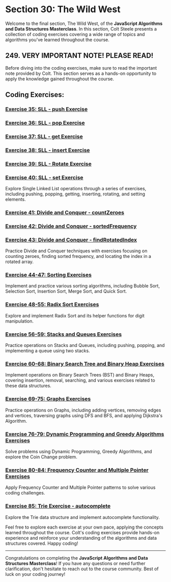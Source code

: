 # Section 30: The Wild West

Welcome to the final section, The Wild West, of the **JavaScript Algorithms and Data Structures Masterclass**. In this section, Colt Steele presents a collection of coding exercises covering a wide range of topics and algorithms you've learned throughout the course.

## 249. VERY IMPORTANT NOTE! PLEASE READ!

Before diving into the coding exercises, make sure to read the important note provided by Colt. This section serves as a hands-on opportunity to apply the knowledge gained throughout the course.

## Coding Exercises:

### [Exercise 35: SLL - push Exercise](/exercise35-sll-push)

### [Exercise 36: SLL - pop Exercise](/exercise36-sll-pop)

### [Exercise 37: SLL - get Exercise](/exercise37-sll-get)

### [Exercise 38: SLL - insert Exercise](/exercise38-sll-insert)

### [Exercise 39: SLL - Rotate Exercise](/exercise39-sll-rotate)

### [Exercise 40: SLL - set Exercise](/exercise40-sll-set)

Explore Single Linked List operations through a series of exercises, including pushing, popping, getting, inserting, rotating, and setting elements.

### [Exercise 41: Divide and Conquer - countZeroes](/exercise41-divide-conquer-countzeroes)

### [Exercise 42: Divide and Conquer - sortedFrequency](/exercise42-divide-conquer-sortedfrequency)

### [Exercise 43: Divide and Conquer - findRotatedIndex](/exercise43-divide-conquer-findrotatedindex)

Practice Divide and Conquer techniques with exercises focusing on counting zeroes, finding sorted frequency, and locating the index in a rotated array.

### [Exercise 44-47: Sorting Exercises](/exercise44-47-sorting-exercises)

Implement and practice various sorting algorithms, including Bubble Sort, Selection Sort, Insertion Sort, Merge Sort, and Quick Sort.

### [Exercise 48-55: Radix Sort Exercises](/exercise48-55-radix-sort-exercises)

Explore and implement Radix Sort and its helper functions for digit manipulation.

### [Exercise 56-59: Stacks and Queues Exercises](/exercise56-59-stacks-queues-exercises)

Practice operations on Stacks and Queues, including pushing, popping, and implementing a queue using two stacks.

### [Exercise 60-68: Binary Search Tree and Binary Heap Exercises](/exercise60-68-bst-binary-heap-exercises)

Implement operations on Binary Search Trees (BST) and Binary Heaps, covering insertion, removal, searching, and various exercises related to these data structures.

### [Exercise 69-75: Graphs Exercises](/exercise69-75-graphs-exercises)

Practice operations on Graphs, including adding vertices, removing edges and vertices, traversing graphs using DFS and BFS, and applying Dijkstra's Algorithm.

### [Exercise 76-79: Dynamic Programming and Greedy Algorithms Exercises](/exercise76-79-dynamic-programming-greedy-exercises)

Solve problems using Dynamic Programming, Greedy Algorithms, and explore the Coin Change problem.

### [Exercise 80-84: Frequency Counter and Multiple Pointer Exercises](/exercise80-84-frequency-counter-multiple-pointer-exercises)

Apply Frequency Counter and Multiple Pointer patterns to solve various coding challenges.

### [Exercise 85: Trie Exercise - autocomplete](/exercise85-trie-autocomplete)

Explore the Trie data structure and implement autocomplete functionality.

Feel free to explore each exercise at your own pace, applying the concepts learned throughout the course. Colt's coding exercises provide hands-on experience and reinforce your understanding of the algorithms and data structures covered. Happy coding!

---

Congratulations on completing the **JavaScript Algorithms and Data Structures Masterclass**! If you have any questions or need further clarification, don't hesitate to reach out to the course community. Best of luck on your coding journey!
